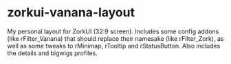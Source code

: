 # zorkui-vanana-layout
My personal layout for ZorkUI (32:9 screen).
Includes some config addons (like rFilter_Vanana) that should replace their namesake (like rFilter_Zork), as well as some tweaks to rMinimap, rTooltip and rStatusButton.
Also includes the details and bigwigs profiles.

